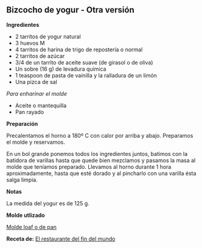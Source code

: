 ## Bizcocho de yogur - Otra versión

**Ingredientes**

- 2 tarritos de yogur natural 
- 3 huevos M
- 4 tarritos de harina de trigo de repostería o normal
- 2 tarritos de azúcar
- 3/4 de un tarrito de aceite suave (de girasol o de oliva)
- Un sobre (16 g) de levadura química
- 1 teaspoon de pasta de vainilla y la ralladura de un limón
- Una pizca de sal

*Para enharinar el molde*
- Aceite o mantequilla 
- Pan rayado

**Preparación**

Precalentamos el horno a 180º C con calor por arriba y abajo. Preparamos el molde y reservamos.

En un bol grande ponemos todos los ingredientes juntos, batimos con la batidora de varillas hasta que quede bien mezclamos y pasamos la masa al molde que teníamos preparado. Llevamos al horno durante 1 hora aproximadamente, hasta que esté dorado y al pincharlo con una varilla ésta salga limpia.

**Notas**

La medida del yogur es de 125 g.

**Molde utlizado**

[Molde loaf o de pan](../../moldes-y-utensilios.md)

**Receta de:** [El restaurante del fin del mundo](http://restaurantefinmundo.blogspot.com/2015/05/guardianes-de-un-sabor-el-clasico.html)
